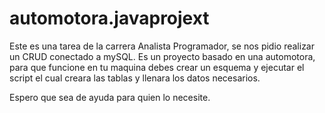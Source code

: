 # automotora.javaprojext
Este es una tarea de la carrera Analista Programador, se nos pidio realizar un CRUD conectado a mySQL.
Es un proyecto basado en una automotora, para que funcione en tu maquina debes crear un esquema y ejecutar el script el cual creara las tablas y llenara los datos necesarios. 

Espero que sea de ayuda para quien lo necesite.
